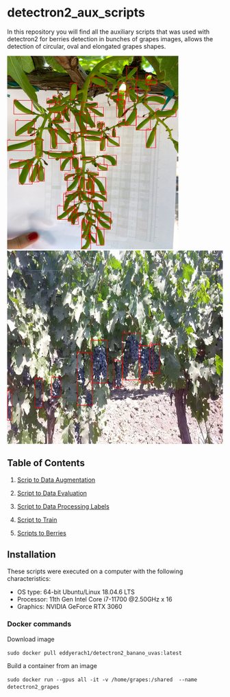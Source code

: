 # detectron2_aux_scripts

In this repository you will find all the auxiliary  scripts that was used with detectron2  for berries detection in bunches of grapes images, allows the detection of circular, oval and elongated grapes shapes.

<p float="middle" >
  <img src="https://github.com/frankh077/detectron2_aux_scripts/blob/main/pictures/berries_alarg.jpg"  width="400" height="450" />
   <img src="https://github.com/frankh077/detectron2_aux_scripts/blob/main/pictures/bunch.jpg" width="550" height="450" />

</p>

## Table of Contents

1. [Scrip to Data Augmentation](https://github.com/frankh077/detectron2_aux_scripts/tree/main/Script%20to%20Data%20Augmentation)
2. [Script to Data Evaluation](https://github.com/frankh077/detectron2_aux_scripts/tree/main/Script%20to%20Evaluation)
3. [Script to Data Processing Labels](https://github.com/frankh077/detectron2_aux_scripts/tree/main/Script%20to%20Processing%20Labels)
4. [Script to Train](https://github.com/frankh077/detectron2_aux_scripts/tree/main/Script%20to%20Train)

5. [Scripts to Berries](https://github.com/frankh077/detectron2_aux_scripts/tree/main/Scripts%20to%20Berries)

## Installation

These scripts were executed on a computer with the following characteristics:

- OS type: 64-bit Ubuntu/Linux 18.04.6 LTS
- Processor: 11th Gen Intel Core i7-11700 @2.50GHz x 16
- Graphics: NVIDIA GeForce RTX 3060

### Docker commands

Download image

`sudo docker pull eddyerach1/detectron2_banano_uvas:latest`

Build a container from an image

`sudo docker run --gpus all -it -v /home/grapes:/shared  --name detectron2_grapes`
